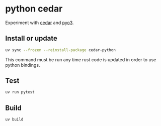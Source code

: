 # python cedar

Experiment with [cedar](https://cedarpolicy.com/) and [pyo3](https://pyo3.rs/v0.23.5/rust-from-python.html).

## Install or update

```bash
uv sync --frozen --reinstall-package cedar-python
```

This command must be run any time rust code is updated in order to use python bindings.

## Test

```bash
uv run pytest
```

## Build

```bash
uv build
```
